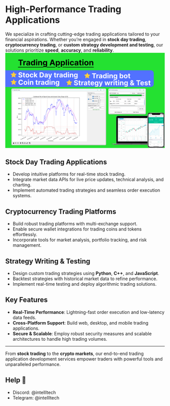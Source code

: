 # High-Performance Trading Applications  

We specialize in crafting cutting-edge trading applications tailored to your financial aspirations. Whether you’re engaged in **stock day trading**, **cryptocurrency trading**, or **custom strategy development and testing**, our solutions prioritize **speed**, **accuracy**, and **reliability**.  
![Banner](https://github.com/intellltech/Trading-application/blob/main/pro-trading.png)
## Stock Day Trading Applications  

- Develop intuitive platforms for real-time stock trading.  
- Integrate market data APIs for live price updates, technical analysis, and charting.  
- Implement automated trading strategies and seamless order execution systems.  

## Cryptocurrency Trading Platforms  

- Build robust trading platforms with multi-exchange support.  
- Enable secure wallet integrations for trading coins and tokens effortlessly.  
- Incorporate tools for market analysis, portfolio tracking, and risk management.  

## Strategy Writing & Testing  

- Design custom trading strategies using **Python**, **C++**, and **JavaScript**.  
- Backtest strategies with historical market data to refine performance.  
- Implement real-time testing and deploy algorithmic trading solutions.  

## Key Features  

- **Real-Time Performance**: Lightning-fast order execution and low-latency data feeds.  
- **Cross-Platform Support**: Build web, desktop, and mobile trading applications.  
- **Secure & Scalable**: Employ robust security measures and scalable architectures to handle high trading volumes.  

---

From **stock trading** to the **crypto markets**, our end-to-end trading application development services empower traders with powerful tools and unparalleled performance.

## Help 📮
- Discord: @intellltech
- Telegram: @intellltech
